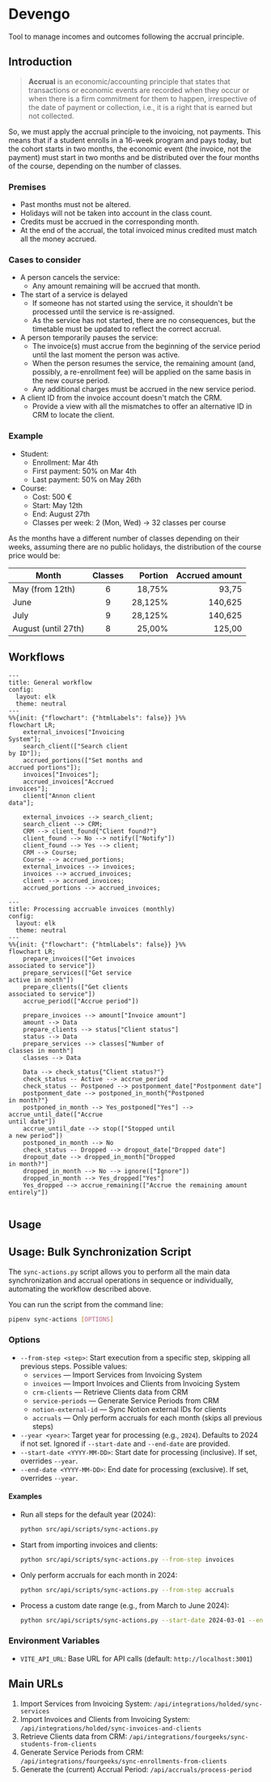 Devengo
========================

Tool to manage incomes and outcomes following the accrual principle.

Introduction
------------------------

> **Accrual** is an economic/accounting principle that states that transactions or economic events are recorded when they occur or when there is a firm commitment for them to happen, irrespective of the date of payment or collection, i.e., it is a right that is earned but not collected.

So, we must apply the accrual principle to the invoicing, not payments. This means that if a student enrolls in a 16-week program and pays today, but the cohort starts in two months, the economic event (the invoice, not the payment) must start in two months and be distributed over the four months of the course, depending on the number of classes.

### Premises

- Past months must not be altered.
- Holidays will not be taken into account in the class count.
- Credits must be accrued in the corresponding month.
- At the end of the accrual, the total invoiced minus credited must match all the money accrued.

### Cases to consider

- A person cancels the service:
  - Any amount remaining will be accrued that month.
- The start of a service is delayed
  - If someone has not started using the service, it shouldn't be processed until the service is re-assigned.
  - As the service has not started, there are no consequences, but the timetable must be updated to reflect the correct accrual.
- A person temporarily pauses the service:
  - The invoice(s) must accrue from the beginning of the service period until the last moment the person was active.
  - When the person resumes the service, the remaining amount (and, possibly, a re-enrollment fee) will be applied on the same basis in the new course period.
  - Any additional charges must be accrued in the new service period.
- A client ID from the invoice account doesn't match the CRM.
  - Provide a view with all the mismatches to offer an alternative ID in CRM to locate the client.

### Example

- Student:
  - Enrollment: Mar 4th
  - First payment: 50% on Mar 4th
  - Last payment: 50% on May 26th
- Course:
  - Cost: 500 €
  - Start: May 12th
  - End: August 27th
  - Classes per week: 2 (Mon, Wed) -> 32 classes per course

As the months have a different number of classes depending on their weeks, assuming there are no public holidays, the distribution of the course price would be:

|  Month               |  Classes  |   Portion    |  Accrued amount  |
|----------------------|:---------:|-------------:|-----------------:|
|  May (from 12th)     |     6     |    18,75%    |      93,75       |
|  June                |     9     |    28,125%   |     140,625      |
|  July                |     9     |    28,125%   |     140,625      |
|  August (until 27th) |     8     |    25,00%    |     125,00       |

Workflows
------------------------

```mermaid
---
title: General workflow
config:
  layout: elk
  theme: neutral
---
%%{init: {"flowchart": {"htmlLabels": false}} }%%
flowchart LR;
    external_invoices["Invoicing
System"];
    search_client(["Search client
by ID"]);
    accrued_portions(["Set months and
accrued portions"]);
    invoices["Invoices"];
    accrued_invoices["Accrued
invoices"];
    client["Annon client
data"];

    external_invoices --> search_client;
    search_client --> CRM;
    CRM --> client_found{"Client found?"}
    client_found --> No --> notify(["Notify"])
    client_found --> Yes --> client;
    CRM --> Course;
    Course --> accrued_portions;
    external_invoices --> invoices;
    invoices --> accrued_invoices;
    client --> accrued_invoices;
    accrued_portions --> accrued_invoices;
```

```mermaid
---
title: Processing accruable invoices (monthly)
config:
  layout: elk
  theme: neutral
---
%%{init: {"flowchart": {"htmlLabels": false}} }%%
flowchart LR;
    prepare_invoices(["Get invoices
associated to service"])
    prepare_services(["Get service
active in month"])
    prepare_clients(["Get clients
associated to service"])
    accrue_period(["Accrue period"])
    
    prepare_invoices --> amount["Invoice amount"]
    amount --> Data    
    prepare_clients --> status["Client status"]
    status --> Data
    prepare_services --> classes["Number of
classes in month"]
    classes --> Data

    Data --> check_status{"Client status?"}
    check_status -- Active --> accrue_period
    check_status -- Postponed --> postponment_date["Postponment date"]
    postponment_date --> postponed_in_month{"Postponed
in month?"}
    postponed_in_month --> Yes_postponed["Yes"] --> accrue_until_date(["Accrue
until date"])
    accrue_until_date --> stop(["Stopped until
a new period"])
    postponed_in_month --> No
    check_status -- Dropped --> dropout_date["Dropped date"]
    dropout_date --> dropped_in_month["Dropped
in month?"]
    dropped_in_month --> No --> ignore(["Ignore"])
    dropped_in_month --> Yes_dropped["Yes"]
    Yes_dropped --> accrue_remaining(["Accrue the remaining amount entirely"])
    
```

Usage
------------------------

## Usage: Bulk Synchronization Script

The `sync-actions.py` script allows you to perform all the main data synchronization and accrual operations in sequence or individually, automating the workflow described above.

You can run the script from the command line:

```bash
pipenv sync-actions [OPTIONS]
```

### Options

- `--from-step <step>`: Start execution from a specific step, skipping all previous steps. Possible values:
  - `services` — Import Services from Invoicing System
  - `invoices` — Import Invoices and Clients from Invoicing System
  - `crm-clients` — Retrieve Clients data from CRM
  - `service-periods` — Generate Service Periods from CRM
  - `notion-external-id` — Sync Notion external IDs for clients
  - `accruals` — Only perform accruals for each month (skips all previous steps)
- `--year <year>`: Target year for processing (e.g., `2024`). Defaults to 2024 if not set. Ignored if `--start-date` and `--end-date` are provided.
- `--start-date <YYYY-MM-DD>`: Start date for processing (inclusive). If set, overrides `--year`.
- `--end-date <YYYY-MM-DD>`: End date for processing (exclusive). If set, overrides `--year`.

#### Examples

- Run all steps for the default year (2024):

  ```bash
  python src/api/scripts/sync-actions.py
  ```

- Start from importing invoices and clients:

  ```bash
  python src/api/scripts/sync-actions.py --from-step invoices
  ```

- Only perform accruals for each month in 2024:

  ```bash
  python src/api/scripts/sync-actions.py --from-step accruals
  ```

- Process a custom date range (e.g., from March to June 2024):

  ```bash
  python src/api/scripts/sync-actions.py --start-date 2024-03-01 --end-date 2024-07-01
  ```

### Environment Variables

- `VITE_API_URL`: Base URL for API calls (default: `http://localhost:3001`)

Main URLs
-------

1. Import Services from Invoicing System: `/api/integrations/holded/sync-services`
2. Import Invoices and Clients from Invoicing System: `/api/integrations/holded/sync-invoices-and-clients`
3. Retrieve Clients data from CRM: `/api/integrations/fourgeeks/sync-students-from-clients`
4. Generate Service Periods from CRM: `/api/integrations/fourgeeks/sync-enrollments-from-clients`
5. Generate the (current) Accrual Period: `/api/accruals/process-period`
